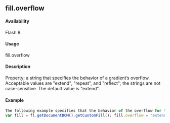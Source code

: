 ## fill.overflow

#### Availability

Flash 8.

#### Usage

fill.overflow

#### Description

Property; a string that specifies the behavior of a gradient’s overflow. Acceptable values are "extend", "repeat", and
"reflect"; the strings are not case-sensitive. The default value is "extend".

#### Example

```javascript
The following example specifies that the behavior of the overflow for the current selection should be "extend":
var fill = fl.getDocumentDOM().getCustomFill(); fill.overflow = "extend"; fl.getDocumentDOM().setCustomFill(fill);

```